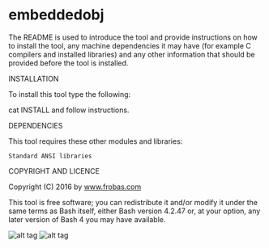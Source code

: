 embeddedobj
================================================================================

The README is used to introduce the tool and provide instructions on
how to install the tool, any machine dependencies it may have (for
example C compilers and installed libraries) and any other information
that should be provided before the tool is installed.

INSTALLATION

To install this tool type the following:

cat INSTALL and follow instructions.

DEPENDENCIES

This tool requires these other modules and libraries:

  	Standard ANSI libraries

COPYRIGHT AND LICENCE

Copyright (C) 2016 by www.frobas.com

This tool is free software; you can redistribute it and/or modify
it under the same terms as Bash itself, either Bash version 4.2.47 or,
at your option, any later version of Bash 4 you may have available.

![alt tag](https://raw.githubusercontent.com/vroncevic/embeddedobj/master/cc++_logo.jpg)
![alt tag](https://raw.githubusercontent.com/vroncevic/embeddedobj/master/linux_logo_327_215.jpg)

